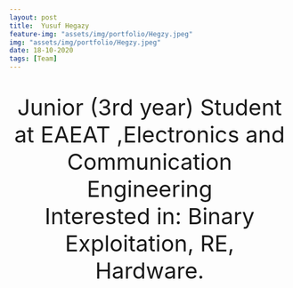 ```yaml
---
layout: post
title:  Yusuf Hegazy
feature-img: "assets/img/portfolio/Hegzy.jpeg"
img: "assets/img/portfolio/Hegzy.jpeg"
date: 18-10-2020
tags: [Team]
---
```

<p style ="text-align: center; font-size: 40px">
  Junior (3rd year) Student at EAEAT ,Electronics and Communication Engineering <br>
  Interested in: Binary Exploitation, RE, Hardware.
</p>
  
